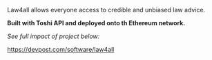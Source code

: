 Law4all allows everyone access to credible and unbiased law advice.

**Built with Toshi API and deployed onto th Ethereum network.**

*See full impact of project below:*

https://devpost.com/software/law4all
